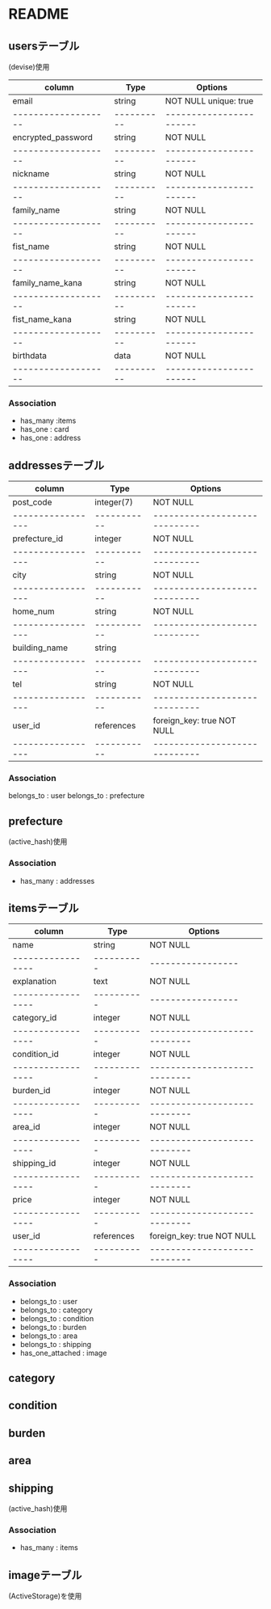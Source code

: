 # README

## usersテーブル
(devise)使用

| column            | Type     | Options               |
|-------------------|----------|-----------------------|
| email             | string   | NOT NULL  unique: true|
|-------------------|----------|-----------------------|
| encrypted_password| string   | NOT NULL              |
|-------------------|----------|-----------------------|
| nickname          | string   | NOT NULL              |
|-------------------|----------|-----------------------|
| family_name       | string   | NOT NULL              |
|-------------------|----------|-----------------------|
| fist_name         | string   | NOT NULL              |
|-------------------|----------|-----------------------|
| family_name_kana  | string   | NOT NULL              |
|-------------------|----------|-----------------------|
| fist_name_kana    | string   | NOT NULL              |
|-------------------|----------|-----------------------|
| birthdata         | data     | NOT NULL              |
|-------------------|----------|-----------------------|

### Association
- has_many :items
- has_one : card
- has_one : address




## addressesテーブル

| column          | Type      | Options                     |
|-----------------|-----------|-----------------------------|
| post_code       | integer(7)| NOT NULL                    |
|-----------------|-----------|-----------------------------|
| prefecture_id   | integer   | NOT NULL                    |
|-----------------|-----------|-----------------------------|
| city            | string    | NOT NULL                    |
|-----------------|-----------|-----------------------------|
| home_num        | string    | NOT NULL                    |
|-----------------|-----------|-----------------------------|
| building_name   | string    |                             |
|-----------------|-----------|-----------------------------|
| tel             | string    | NOT NULL                    |
|-----------------|-----------|-----------------------------|
| user_id         | references| foreign_key: true NOT NULL  |
|-----------------|-----------|-----------------------------|

### Association
belongs_to : user
belongs_to : prefecture

## prefecture
(active_hash)使用

### Association
- has_many : addresses


## itemsテーブル

| column          | Type     | Options         |
|-----------------|----------|-----------------|
| name            | string   | NOT NULL        |
|-----------------|----------|-----------------|
| explanation     | text     | NOT NULL        |
|-----------------|----------|-----------------|
| category_id     | integer  | NOT NULL        |
|-----------------|----------|----------------------------|
| condition_id    | integer  | NOT NULL                   |
|-----------------|----------|----------------------------|
| burden_id       | integer  | NOT NULL                   |
|-----------------|----------|----------------------------|
| area_id         | integer  | NOT NULL                   |
|-----------------|----------|----------------------------|
| shipping_id     | integer  | NOT NULL                   |
|-----------------|----------|----------------------------|
| price           | integer  | NOT NULL                   |
|-----------------|----------|----------------------------|
| user_id         |references|foreign_key: true NOT NULL  |
|-----------------|----------|----------------------------|


### Association
- belongs_to : user
- belongs_to : category
- belongs_to : condition
- belongs_to : burden
- belongs_to : area
- belongs_to : shipping
- has_one_attached : image

## category
## condition
## burden
## area
## shipping
(active_hash)使用

### Association
- has_many : items

## imageテーブル
(ActiveStorage)を使用



